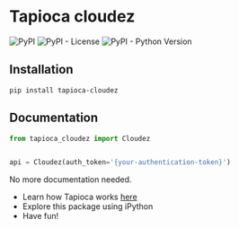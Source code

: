 # Tapioca cloudez

![PyPI](https://img.shields.io/pypi/v/nine.svg)
![PyPI - License](https://img.shields.io/pypi/l/Django.svg)
![PyPI - Python Version](https://img.shields.io/pypi/pyversions/Django.svg)

## Installation
```
pip install tapioca-cloudez
```

## Documentation
``` python
from tapioca_cloudez import Cloudez


api = Cloudez(auth_token='{your-authentication-token}')

```

No more documentation needed.

- Learn how Tapioca works [here](http://tapioca-wrapper.readthedocs.org/en/stable/quickstart.html)
- Explore this package using iPython
- Have fun!
